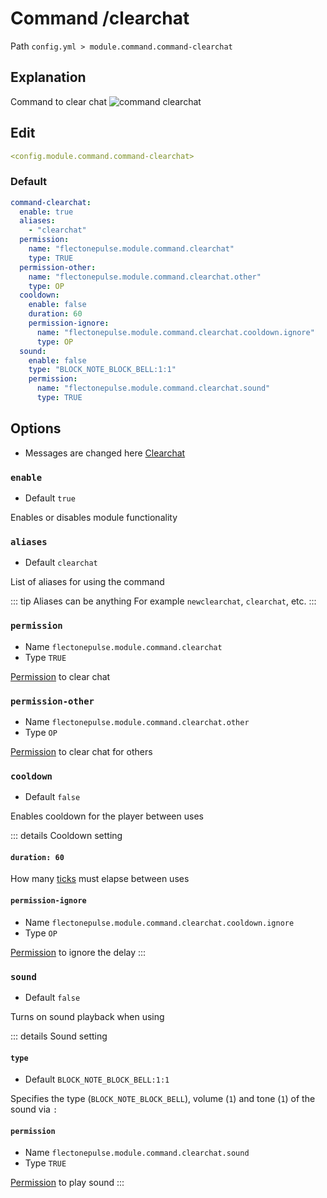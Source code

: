 # Command /clearchat
Path `config.yml > module.command.command-clearchat`

## Explanation
Command to clear chat
![command clearchat](/commandclearchat.png)

## Edit
```yaml
<config.module.command.command-clearchat>
```

### Default
```yaml
command-clearchat:
  enable: true
  aliases:
    - "clearchat"
  permission:
    name: "flectonepulse.module.command.clearchat"
    type: TRUE
  permission-other:
    name: "flectonepulse.module.command.clearchat.other"
    type: OP
  cooldown:
    enable: false
    duration: 60
    permission-ignore:
      name: "flectonepulse.module.command.clearchat.cooldown.ignore"
      type: OP
  sound:
    enable: false
    type: "BLOCK_NOTE_BLOCK_BELL:1:1"
    permission:
      name: "flectonepulse.module.command.clearchat.sound"
      type: TRUE
```

## Options

- Messages are changed here [Clearchat](/en/messages/ru_ru/module/command/command-clearchat/)

### `enable`
- Default `true`

Enables or disables module functionality

### `aliases`
- Default `clearchat`

List of aliases for using the command

::: tip Aliases can be anything
For example `newclearchat`, `clearchat`, etc.
:::

### `permission`
- Name `flectonepulse.module.command.clearchat`
- Type `TRUE`

[Permission](/en/config/module/#explanation) to clear chat

### `permission-other`
- Name `flectonepulse.module.command.clearchat.other`
- Type `OP`

[Permission](/en/config/module/#explanation) to clear chat for others

### `cooldown`
- Default `false`

Enables cooldown for the player between uses

::: details Cooldown setting
#### `duration: 60`

How many [ticks](https://minecraft.wiki/w/Tick) must elapse between uses

#### `permission-ignore`
- Name `flectonepulse.module.command.clearchat.cooldown.ignore`
- Type `OP`

[Permission](/en/config/module/#explanation) to ignore the delay
:::

### `sound`
- Default `false`

Turns on sound playback when using

::: details Sound setting
#### `type`
- Default `BLOCK_NOTE_BLOCK_BELL:1:1`

Specifies the type (`BLOCK_NOTE_BLOCK_BELL`), volume (`1`) and tone (`1`) of the sound via `:`

#### `permission`
- Name `flectonepulse.module.command.clearchat.sound`
- Type `TRUE`

[Permission](/en/config/module/#explanation) to play sound
:::